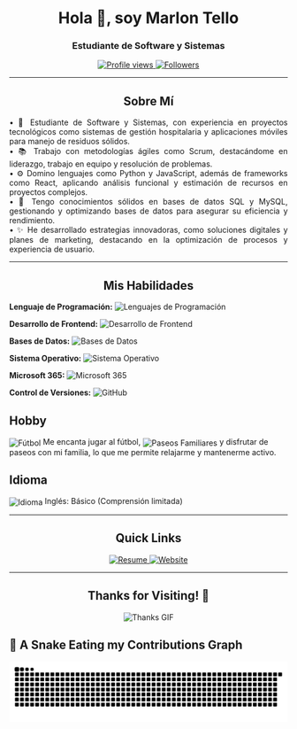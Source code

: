 <h1 align="center">Hola 👋, soy Marlon Tello</h1>
<h3 align="center">Estudiante de Software y Sistemas</h3>


<p align="center">
  <a href="https://github.com/marlontello">
    <img src="https://komarev.com/ghpvc/?username=marlontello&label=Profile%20views&color=129e00&style=plastic" alt="Profile views">
  </a>
  <a href="https://github.com/marlontello">
    <img src="https://img.shields.io/github/followers/marlontello?label=Followers&style=social" alt="Followers">
  </a>
</p>

---

<h2 align="center">Sobre Mí</h2>
<p style="text-align: justify;">
• 🌟 Estudiante de Software y Sistemas, con experiencia en proyectos tecnológicos como sistemas de gestión hospitalaria y aplicaciones móviles para manejo de residuos sólidos.  
<br>
• 📚 Trabajo con metodologías ágiles como Scrum, destacándome en liderazgo, trabajo en equipo y resolución de problemas.  
<br>
• ⚙️ Domino lenguajes como Python y JavaScript, además de frameworks como React, aplicando análisis funcional y estimación de recursos en proyectos complejos.  
<br>
• 💾 Tengo conocimientos sólidos en bases de datos SQL y MySQL, gestionando y optimizando bases de datos para asegurar su eficiencia y rendimiento.  
<br>
• ✨ He desarrollado estrategias innovadoras, como soluciones digitales y planes de marketing, destacando en la optimización de procesos y experiencia de usuario.
</p>

---
<h2 align="center">Mis Habilidades</h2>

<p>
  <strong>Lenguaje de Programación:</strong> 
  <img src="https://img.shields.io/badge/JavaScript%20%7C%20Java%20%7C%20Python-blue?style=for-the-badge" alt="Lenguajes de Programación">
</p>

<p>
  <strong>Desarrollo de Frontend:</strong>
  <img src="https://img.shields.io/badge/HTML5%20%7C%20CSS%20%7C%20React%20%7C%20JavaScript-orange?style=for-the-badge" alt="Desarrollo de Frontend">
</p>

<p>
  <strong>Bases de Datos:</strong>
  <img src="https://img.shields.io/badge/SQL%20Server%20%7C%20MySQL-green?style=for-the-badge" alt="Bases de Datos">
</p>

<p>
  <strong>Sistema Operativo:</strong>
  <img src="https://img.shields.io/badge/Linux%20%7C%20Ubuntu%20%7C%20Windows-lightgray?style=for-the-badge" alt="Sistema Operativo">
</p>

<p>
  <strong>Microsoft 365:</strong>
  <img src="https://img.shields.io/badge/Word%20%7C%20PowerPoint%20%7C%20Excel%20%7C%20Outlook%20%7C%20Power%20BI%20Desktop-blue?style=for-the-badge" alt="Microsoft 365">
</p>

<p>
  <strong>Control de Versiones:</strong>
  <img src="https://img.shields.io/badge/GitHub-lightblue?style=for-the-badge" alt="GitHub">
</p>

<h2>Hobby</h2>
<p>
  <img src="https://img.icons8.com/emoji/48/000000/soccer-ball-emoji.png" alt="Fútbol" style="vertical-align: middle;"> Me encanta jugar al fútbol, 
  <img src="https://img.icons8.com/color/48/000000/family.png" alt="Paseos Familiares" style="vertical-align: middle;"> y disfrutar de paseos con mi familia, lo que me permite relajarme y mantenerme activo.
</p>

<h2>Idioma</h2>
<p>
  <img src="https://img.icons8.com/color/48/000000/language.png" alt="Idioma" style="vertical-align: middle;"> Inglés: Básico (Comprensión limitada)
</p>


---

<h2 align="center">Quick Links</h2>
<p align="center">
  <a href="http://lnkiy.in/Ahmed_Hossam_Resume">
    <img src="https://img.shields.io/badge/Resume-Download-blue?style=for-the-badge&logo=readme" alt="Resume">
  </a>
  <a href="https://cutt.ly/Ahmed_Hossam_Website">
    <img src="https://img.shields.io/badge/My%20Website-Visit-green?style=for-the-badge&logo=world" alt="Website">
  </a>
</p>

---

<h2 align="center">Thanks for Visiting! 🌟</h2>
<p align="center">
  <img src="https://media.giphy.com/media/xUPGcJGy8I928yIlAQ/giphy.gif" alt="Thanks GIF">
</p>

	
## 🐍 A Snake Eating my Contributions Graph
	
<p align = "center">
	<img src = "https://github.com/7oSkaaa/7oSkaaa/blob/output/github-contribution-grid-snake.svg?" alt = "Snake Game"/>
</p>
